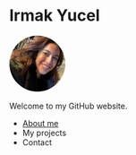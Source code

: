 <!DOCTYPE html>
<html>
<head>
<meta name="viewport" content="width=device-width, initial-scale=1">
<style>
img {
  border-radius: 50%;
}
</style>
</head>
  
<body>
<h1>Irmak Yucel</h1>
<img src="/IMG_3341 2.jpg" alt="pic" width="100" height="100">
<p>Welcome to my GitHub website.</p>
<ul>
  <li><a href="about.md">About me</a></li>
  <li>My projects</li>
  <li>Contact</li>
</ul>
</body>
</html>
